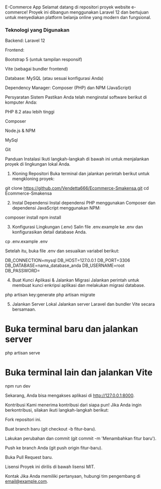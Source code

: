 E-Commerce App
Selamat datang di repositori proyek website e-commerce! Proyek ini dibangun menggunakan Laravel 12 dan bertujuan untuk menyediakan platform belanja online yang modern dan fungsional.

<!-- Fitur Utama
Manajemen Produk: Tambah, edit, hapus, dan lihat detail produk.

Kategori Produk: Mengorganisir produk ke dalam kategori yang berbeda.

Keranjang Belanja: Pengguna dapat menambah, menghapus, atau mengubah kuantitas produk di keranjang.

Proses Checkout: Alur checkout yang sederhana dan aman.

Manajemen Pesanan: Halaman untuk melihat riwayat pesanan.

Autentikasi Pengguna: Sistem login dan registrasi yang aman.

Teknologi yang Digunakan -->

### Teknologi yang Digunakan

Backend: Laravel 12

Frontend:

Bootstrap 5 (untuk tampilan responsif)

Vite (sebagai bundler frontend)

Database: MySQL (atau sesuai konfigurasi Anda)

Dependency Manager: Composer (PHP) dan NPM (JavaScript)

Persyaratan Sistem
Pastikan Anda telah menginstal software berikut di komputer Anda:

PHP 8.2 atau lebih tinggi

Composer

Node.js & NPM

MySql

Git

Panduan Instalasi
Ikuti langkah-langkah di bawah ini untuk menjalankan proyek di lingkungan lokal Anda.

1. Kloning Repositori
Buka terminal dan jalankan perintah berikut untuk mengkloning proyek:

git clone https://github.com/Vendetta666/Ecommerce-Smakensa.git
cd Ecommerce-Smakensa

2. Instal Dependensi
Instal dependensi PHP menggunakan Composer dan dependensi JavaScript menggunakan NPM:

composer install
npm install

3. Konfigurasi Lingkungan (.env)
Salin file .env.example ke .env dan konfigurasikan detail database Anda.

cp .env.example .env

Setelah itu, buka file .env dan sesuaikan variabel berikut:

DB_CONNECTION=mysql
DB_HOST=127.0.0.1
DB_PORT=3306
DB_DATABASE=nama_database_anda
DB_USERNAME=root
DB_PASSWORD=

4. Buat Kunci Aplikasi & Jalankan Migrasi
Jalankan perintah untuk membuat kunci enkripsi aplikasi dan melakukan migrasi database.

php artisan key:generate
php artisan migrate

5. Jalankan Server Lokal
Jalankan server Laravel dan bundler Vite secara bersamaan.

# Buka terminal baru dan jalankan server
php artisan serve

# Buka terminal lain dan jalankan Vite
npm run dev

Sekarang, Anda bisa mengakses aplikasi di http://127.0.0.1:8000.

Kontribusi
Kami menerima kontribusi dari siapa pun! Jika Anda ingin berkontribusi, silakan ikuti langkah-langkah berikut:

Fork repositori ini.

Buat branch baru (git checkout -b fitur-baru).

Lakukan perubahan dan commit (git commit -m 'Menambahkan fitur baru').

Push ke branch Anda (git push origin fitur-baru).

Buka Pull Request baru.

Lisensi
Proyek ini dirilis di bawah lisensi MIT.

Kontak
Jika Anda memiliki pertanyaan, hubungi tim pengembang di email@example.com.